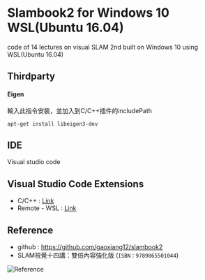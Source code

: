 # Slambook2 for Windows 10 WSL(Ubuntu 16.04)
code of 14 lectures on visual SLAM 2nd built on Windows 10 using WSL(Ubuntu 16.04)

## Thirdparty
#### Eigen
輸入此指令安裝，並加入到C/C++插件的includePath
```shell
apt-get install libeigen3-dev
```

## IDE
Visual studio code 

## Visual Studio Code Extensions  
* C/C++ : [Link](https://marketplace.visualstudio.com/items?itemName=ms-vscode.cpptools)
* Remote - WSL : [Link](https://marketplace.visualstudio.com/items?itemName=ms-vscode-remote.remote-wsl)

## Reference
* github : https://github.com/gaoxiang12/slambook2
* SLAM視覺十四講：雙倍內容強化版 (`ISBN：9789865501044`)

![Reference](https://github.com/Offliners/SlambookWSL/blob/main/reference.png)
